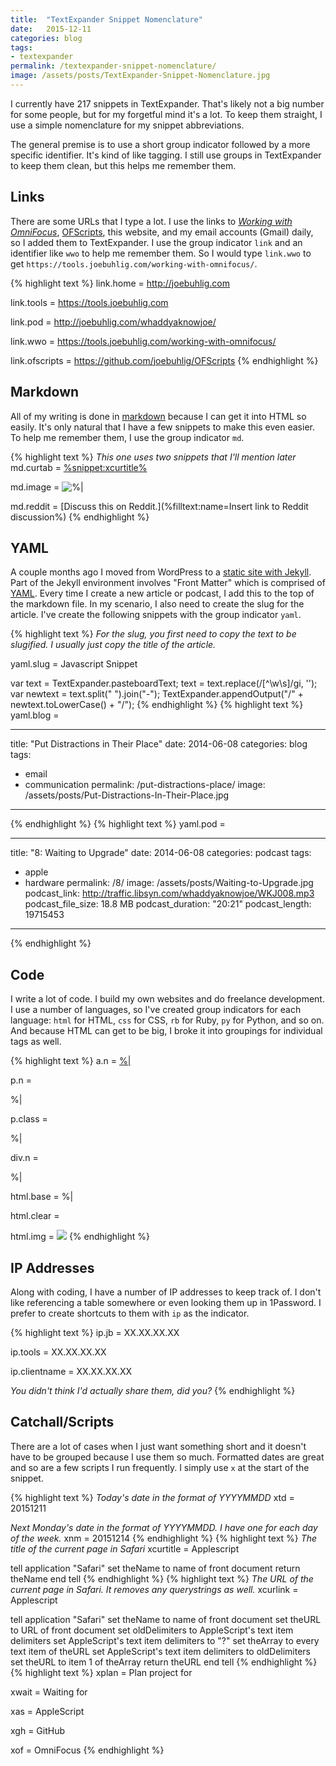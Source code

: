 ```yaml
---
title:  "TextExpander Snippet Nomenclature"
date:   2015-12-11
categories: blog
tags:
- textexpander
permalink: /textexpander-snippet-nomenclature/
image: /assets/posts/TextExpander-Snippet-Nomenclature.jpg
---
```


I currently have 217 snippets in TextExpander. That's likely not a big number for some people, but for my forgetful mind it's a lot. To keep them straight, I use a simple nomenclature for my snippet abbreviations.
<!--more-->

The general premise is to use a short group indicator followed by a more specific identifier. It's kind of like tagging. I still use groups in TextExpander to keep them clean, but this helps me remember them. 

## Links

There are some URLs that I type a lot. I use the links to [_Working with OmniFocus_](https://tools.joebuhlig.com/working-with-omnifocus/), [OFScripts](https://github.com/joebuhlig/OFScripts), this website, and my email accounts (Gmail) daily, so I added them to TextExpander. I use the group indicator `link` and an identifier like `wwo` to help me remember them. So I would type `link.wwo` to get `https://tools.joebuhlig.com/working-with-omnifocus/`.

{% highlight text %}
link.home = http://joebuhlig.com

link.tools = https://tools.joebuhlig.com

link.pod = http://joebuhlig.com/whaddyaknowjoe/

link.wwo = https://tools.joebuhlig.com/working-with-omnifocus/

link.ofscripts = https://github.com/joebuhlig/OFScripts
{% endhighlight %}

## Markdown

All of my writing is done in [markdown][Markdown] because I can get it into HTML so easily. It's only natural that I have a few snippets to make this even easier. To help me remember them, I use the group indicator `md`.

{% highlight text %}
*This one uses two snippets that I'll mention later*
md.curtab = [%snippet:xcurtitle%](%snippet:xcurlink%)

md.image = ![%|](/assets/posts_extra/)

md.reddit = [Discuss this on Reddit.](%filltext:name=Insert link to Reddit discussion%)
{% endhighlight %}

## YAML

A couple months ago I moved from WordPress to a [static site with Jekyll][WordPressToJekyll]. Part of the Jekyll environment involves "Front Matter" which is comprised of [YAML][YAML]. Every time I create a new article or podcast, I add this to the top of the markdown file. In my scenario, I also need to create the slug for the article. I've create the following snippets with the group indicator `yaml`.

{% highlight text %}
*For the slug, you first need to copy the text to be slugified.*
*I usually just copy the title of the article.*

yaml.slug = Javascript Snippet

var text = TextExpander.pasteboardText;
text = text.replace(/[^\w\s]/gi, '');
var newtext = text.split(" ").join("-");
TextExpander.appendOutput("/" + newtext.toLowerCase() + "/");
{% endhighlight %}
{% highlight text %}
yaml.blog =

---
title:  "Put Distractions in Their Place"
date:   2014-06-08
categories: blog
tags:
- email
- communication
permalink: /put-distractions-place/
image: /assets/posts/Put-Distractions-In-Their-Place.jpg
---
{% endhighlight %}
{% highlight text %}
yaml.pod =

---
title:  "8: Waiting to Upgrade"
date:   2014-06-08
categories: podcast
tags:
- apple
- hardware
permalink: /8/
image: /assets/posts/Waiting-to-Upgrade.jpg
podcast_link: http://traffic.libsyn.com/whaddyaknowjoe/WKJ008.mp3
podcast_file_size: 18.8 MB
podcast_duration: "20:21"
podcast_length: 19715453
---
{% endhighlight %}

## Code

I write a lot of code. I build my own websites and do freelance development. I use a number of languages, so I've created group indicators for each language: `html` for HTML, `css` for CSS, `rb` for Ruby, `py` for Python, and so on. And because HTML can get to be big, I broke it into groupings for individual tags as well.

{% highlight text %}
a.n = <a href="">%|</a>

p.n = <p>%|</p>

p.class = <p class="">%|</p>

div.n = <div>%|</div>

html.base = <html><head></head><body>%|</body></html>

html.clear = <div class="clear"></div>

html.img = <img src="%|" />
{% endhighlight %}

## IP Addresses

Along with coding, I have a number of IP addresses to keep track of. I don't like referencing a table somewhere or even looking them up in 1Password. I prefer to create shortcuts to them with `ip` as the indicator.

{% highlight text %}
ip.jb = XX.XX.XX.XX

ip.tools = XX.XX.XX.XX

ip.clientname = XX.XX.XX.XX

*You didn't think I'd actually share them, did you?*
{% endhighlight %}

## Catchall/Scripts

There are a lot of cases when I just want something short and it doesn't have to be grouped because I use them so much. Formatted dates are great and so are a few scripts I run frequently. I simply use `x` at the start of the snippet.

{% highlight text %}
*Today's date in the format of YYYYMMDD*
xtd = 20151211

*Next Monday's date in the format of YYYYMMDD. I have one for each day of the week.*
xnm = 20151214
{% endhighlight %}
{% highlight text %}
*The title of the current page in Safari*
xcurtitle = Applescript

tell application "Safari"
    set theName to name of front document
    return theName
end tell
{% endhighlight %}
{% highlight text %}
*The URL of the current page in Safari. It removes any querystrings as well.*
xcurlink = Applescript

tell application "Safari"
    set theName to name of front document
    set theURL to URL of front document
    set oldDelimiters to AppleScript's text item delimiters
    set AppleScript's text item delimiters to "?"
    set theArray to every text item of theURL
    set AppleScript's text item delimiters to oldDelimiters
    set theURL to item 1 of theArray
    return theURL
end tell
{% endhighlight %}
{% highlight text %}
xplan = Plan project for 

xwait = Waiting for 

xas = AppleScript

xgh = GitHub

xof = OmniFocus
{% endhighlight %}

[YAML]: http://yaml.org/
[Markdown]: https://daringfireball.net/projects/markdown/
[WordPressToJekyll]: http://joebuhlig.com/from-wordpress-google-to-jekyll-piwik/